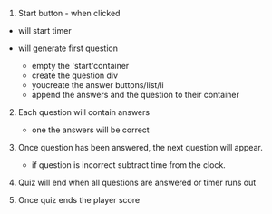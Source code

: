 1. Start button - when clicked
- will start timer
    
- will generate first question
    - empty the 'start'container
    - create the question div
    - youcreate the answer buttons/list/li
    - append the answers and the question to their container
    

2. Each question will contain answers
    - one the answers will be correct

3. Once question has been answered, the next question will appear.
    - if question is incorrect subtract time from the clock.

4. Quiz will end when all questions are answered or timer runs out

5. Once quiz ends the player score